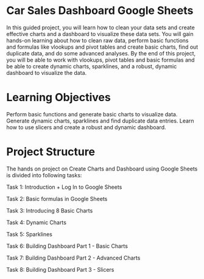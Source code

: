 # Car Sales Dashboard Google Sheets

In this guided project, you will learn how to clean your data sets and create effective charts and a dashboard to visualize these data sets. You will gain hands-on learning about how to clean raw data, perform basic functions and formulas like vlookups and pivot tables and create basic charts, find out duplicate data, and do some advanced analyses. By the end of this project, you will be able to work with vlookups, pivot tables and basic formulas and be able to create dynamic charts, sparklines, and a robust, dynamic dashboard to visualize the data.

# Learning Objectives
Perform basic functions and generate basic charts to visualize data.
Generate dynamic charts, sparklines and find duplicate data entries.
Learn how to use slicers and create a robust and dynamic dashboard.

# Project Structure
The hands on project on Create Charts and Dashboard using Google Sheets is divided into following tasks:

Task 1: Introduction + Log In to Google Sheets

Task 2: Basic formulas in Google Sheets

Task 3: Introducing 8 Basic Charts

Task 4: Dynamic Charts

Task 5: Sparklines

Task 6: Building Dashboard Part 1 - Basic Charts

Task 7: Building Dashboard Part 2 - Advanced Charts

Task 8: Building Dashboard Part 3 - Slicers
